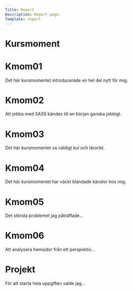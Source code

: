 ```yaml
---
Title: Report
Description: Report page.
Template: report
---
```


Kursmoment
==========================

<div class="kmom-box">
    <h1>Kmom01</h1>
    <a href="report/kmom01"><i class="far fa-arrow-alt-circle-right" title="Read more"></i></a>
    <p>Det här kursmomentet introducerade en hel del nytt för mig.</p>
</div>

<div class="kmom-box">
    <h1>Kmom02</h1>
    <a href="report/kmom02"><i class="far fa-arrow-alt-circle-right" title="Read more"></i></a>
    <p>Att jobba med SASS kändes till en början ganska jobbigt.</p>
</div>

<div class="kmom-box">
    <h1>Kmom03</h1>
    <a href="report/kmom03"><i class="far fa-arrow-alt-circle-right" title="Read more"></i></a>
    <p>Det här kursmomentet va väldigt kul och lärorikt.</p>
</div>

<div class="kmom-box">
    <h1>Kmom04</h1>
    <a href="report/kmom04"><i class="far fa-arrow-alt-circle-right" title="Read more"></i></a>
    <p>Det här kursmomentet har väckt blandade känslor hos mig.</p>
</div>

<div class="kmom-box">
    <h1>Kmom05</h1>
    <a href="report/kmom05"><i class="far fa-arrow-alt-circle-right" title="Read more"></i></a>
    <p>Det största problemet jag påträffade...</p>
</div>

<div class="kmom-box">
    <h1>Kmom06</h1>
    <a href="report/kmom06"><i class="far fa-arrow-alt-circle-right" title="Read more"></i></a>
    <p>Att analysera hemsidor från ett perspektiv...</p>
</div>

<div class="kmom-box project">
    <h1>Projekt</h1>
    <a href="report/kmom07"><i class="far fa-arrow-alt-circle-right" title="Read more"></i></a>
    <p>För att starta hela uppgiften valde jag...</p>
</div>
